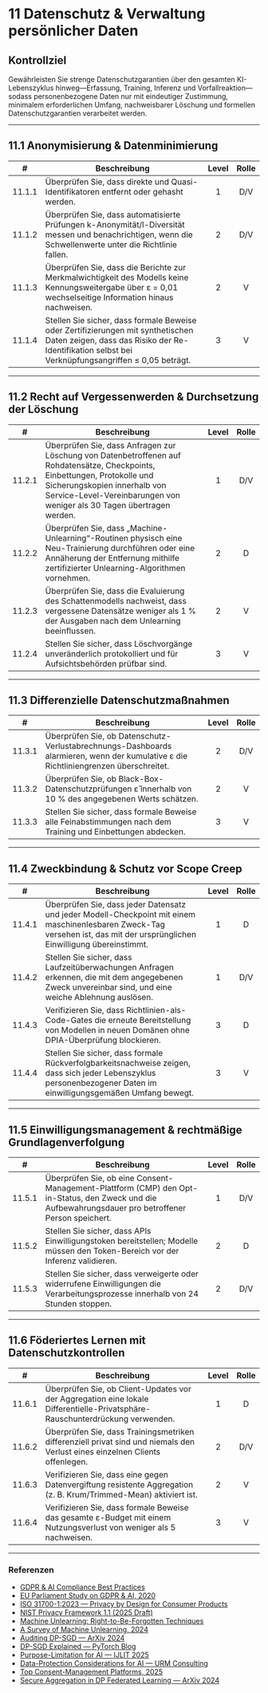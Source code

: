 # 11 Datenschutz & Verwaltung persönlicher Daten

## Kontrollziel

Gewährleisten Sie strenge Datenschutzgarantien über den gesamten KI-Lebenszyklus hinweg—Erfassung, Training, Inferenz und Vorfallreaktion—sodass personenbezogene Daten nur mit eindeutiger Zustimmung, minimalem erforderlichen Umfang, nachweisbarer Löschung und formellen Datenschutzgarantien verarbeitet werden.

---

## 11.1 Anonymisierung & Datenminimierung

|   #    | Beschreibung                                                                                                                                                                          | Level | Rolle |
| :----: | ------------------------------------------------------------------------------------------------------------------------------------------------------------------------------------- | :---: | :---: |
| 11.1.1 | Überprüfen Sie, dass direkte und Quasi-Identifikatoren entfernt oder gehasht werden.                                                                                                  |   1   |  D/V  |
| 11.1.2 | Überprüfen Sie, dass automatisierte Prüfungen k-Anonymität/l-Diversität messen und benachrichtigen, wenn die Schwellenwerte unter die Richtlinie fallen.                              |   2   |  D/V  |
| 11.1.3 | Überprüfen Sie, dass die Berichte zur Merkmalwichtigkeit des Modells keine Kennungsweitergabe über ε = 0,01 wechselseitige Information hinaus nachweisen.                             |   2   |   V   |
| 11.1.4 | Stellen Sie sicher, dass formale Beweise oder Zertifizierungen mit synthetischen Daten zeigen, dass das Risiko der Re-Identifikation selbst bei Verknüpfungsangriffen ≤ 0,05 beträgt. |   3   |   V   |

---

## 11.2 Recht auf Vergessenwerden & Durchsetzung der Löschung

|   #    | Beschreibung                                                                                                                                                                                                                         | Level | Rolle |
| :----: | ------------------------------------------------------------------------------------------------------------------------------------------------------------------------------------------------------------------------------------ | :---: | :---: |
| 11.2.1 | Überprüfen Sie, dass Anfragen zur Löschung von Datenbetroffenen auf Rohdatensätze, Checkpoints, Einbettungen, Protokolle und Sicherungskopien innerhalb von Service-Level-Vereinbarungen von weniger als 30 Tagen übertragen werden. |   1   |  D/V  |
| 11.2.2 | Überprüfen Sie, dass „Machine-Unlearning“-Routinen physisch eine Neu-Trainierung durchführen oder eine Annäherung der Entfernung mithilfe zertifizierter Unlearning-Algorithmen vornehmen.                                           |   2   |   D   |
| 11.2.3 | Überprüfen Sie, dass die Evaluierung des Schattenmodells nachweist, dass vergessene Datensätze weniger als 1 % der Ausgaben nach dem Unlearning beeinflussen.                                                                        |   2   |   V   |
| 11.2.4 | Stellen Sie sicher, dass Löschvorgänge unveränderlich protokolliert und für Aufsichtsbehörden prüfbar sind.                                                                                                                          |   3   |   V   |

---

## 11.3 Differenzielle Datenschutzmaßnahmen

|   #    | Beschreibung                                                                                                                         | Level | Rolle |
| :----: | ------------------------------------------------------------------------------------------------------------------------------------ | :---: | :---: |
| 11.3.1 | Überprüfen Sie, ob Datenschutz-Verlustabrechnungs-Dashboards alarmieren, wenn der kumulative ε die Richtliniengrenzen überschreitet. |   2   |  D/V  |
| 11.3.2 | Überprüfen Sie, ob Black-Box-Datenschutzprüfungen ε̂ innerhalb von 10 % des angegebenen Werts schätzen.                              |   2   |   V   |
| 11.3.3 | Stellen Sie sicher, dass formale Beweise alle Feinabstimmungen nach dem Training und Einbettungen abdecken.                          |   3   |   V   |

---

## 11.4 Zweckbindung & Schutz vor Scope Creep

|   #    | Beschreibung                                                                                                                                                                | Level | Rolle |
| :----: | --------------------------------------------------------------------------------------------------------------------------------------------------------------------------- | :---: | :---: |
| 11.4.1 | Überprüfen Sie, dass jeder Datensatz und jeder Modell-Checkpoint mit einem maschinenlesbaren Zweck-Tag versehen ist, das mit der ursprünglichen Einwilligung übereinstimmt. |   1   |   D   |
| 11.4.2 | Stellen Sie sicher, dass Laufzeitüberwachungen Anfragen erkennen, die mit dem angegebenen Zweck unvereinbar sind, und eine weiche Ablehnung auslösen.                       |   1   |  D/V  |
| 11.4.3 | Verifizieren Sie, dass Richtlinien-als-Code-Gates die erneute Bereitstellung von Modellen in neuen Domänen ohne DPIA-Überprüfung blockieren.                                |   3   |   D   |
| 11.4.4 | Stellen Sie sicher, dass formale Rückverfolgbarkeitsnachweise zeigen, dass sich jeder Lebenszyklus personenbezogener Daten im einwilligungsgemäßen Umfang bewegt.           |   3   |   V   |

---

## 11.5 Einwilligungsmanagement & rechtmäßige Grundlagenverfolgung

|   #    | Beschreibung                                                                                                                                         | Level | Rolle |
| :----: | ---------------------------------------------------------------------------------------------------------------------------------------------------- | :---: | :---: |
| 11.5.1 | Überprüfen Sie, ob eine Consent-Management-Plattform (CMP) den Opt-in-Status, den Zweck und die Aufbewahrungsdauer pro betroffener Person speichert. |   1   |  D/V  |
| 11.5.2 | Stellen Sie sicher, dass APIs Einwilligungstoken bereitstellen; Modelle müssen den Token-Bereich vor der Inferenz validieren.                        |   2   |   D   |
| 11.5.3 | Stellen Sie sicher, dass verweigerte oder widerrufene Einwilligungen die Verarbeitungsprozesse innerhalb von 24 Stunden stoppen.                     |   2   |  D/V  |

---

## 11.6 Föderiertes Lernen mit Datenschutzkontrollen

|   #    | Beschreibung                                                                                                                 | Level | Rolle |
| :----: | ---------------------------------------------------------------------------------------------------------------------------- | :---: | :---: |
| 11.6.1 | Überprüfen Sie, ob Client-Updates vor der Aggregation eine lokale Differentielle-Privatsphäre-Rauschunterdrückung verwenden. |   1   |   D   |
| 11.6.2 | Überprüfen Sie, dass Trainingsmetriken differenziell privat sind und niemals den Verlust eines einzelnen Clients offenlegen. |   2   |  D/V  |
| 11.6.3 | Verifizieren Sie, dass eine gegen Datenvergiftung resistente Aggregation (z. B. Krum/Trimmed-Mean) aktiviert ist.            |   2   |   V   |
| 11.6.4 | Verifizieren Sie, dass formale Beweise das gesamte ε-Budget mit einem Nutzungsverlust von weniger als 5 nachweisen.          |   3   |   V   |

---

### Referenzen

* [GDPR & AI Compliance Best Practices](https://www.exabeam.com/explainers/gdpr-compliance/the-intersection-of-gdpr-and-ai-and-6-compliance-best-practices/)
* [EU Parliament Study on GDPR & AI, 2020](https://www.europarl.europa.eu/RegData/etudes/STUD/2020/641530/EPRS_STU%282020%29641530_EN.pdf)
* [ISO 31700-1:2023 — Privacy by Design for Consumer Products](https://www.iso.org/standard/84977.html)
* [NIST Privacy Framework 1.1 (2025 Draft)](https://www.nist.gov/privacy-framework)
* [Machine Unlearning: Right-to-Be-Forgotten Techniques](https://www.kaggle.com/code/tamlhp/machine-unlearning-the-right-to-be-forgotten)
* [A Survey of Machine Unlearning, 2024](https://arxiv.org/html/2209.02299v6)
* [Auditing DP-SGD — ArXiv 2024](https://arxiv.org/html/2405.14106v4)
* [DP-SGD Explained — PyTorch Blog](https://medium.com/pytorch/differential-privacy-series-part-1-dp-sgd-algorithm-explained-12512c3959a3)
* [Purpose-Limitation for AI — IJLIT 2025](https://academic.oup.com/ijlit/article/doi/10.1093/ijlit/eaaf003/8121663)
* [Data-Protection Considerations for AI — URM Consulting](https://www.urmconsulting.com/blog/data-protection-considerations-for-artificial-intelligence-ai)
* [Top Consent-Management Platforms, 2025](https://www.enzuzo.com/blog/best-consent-management-platforms)
* [Secure Aggregation in DP Federated Learning — ArXiv 2024](https://arxiv.org/abs/2407.19286)

